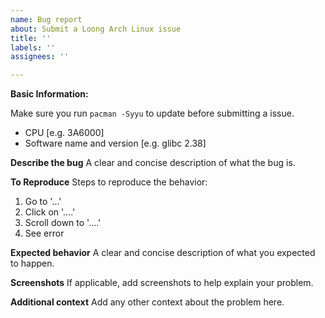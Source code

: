 ```yaml
---
name: Bug report
about: Submit a Loong Arch Linux issue
title: ''
labels: ''
assignees: ''

---
```


**Basic Information:**

Make sure you run `pacman -Syyu` to update before submitting a issue.

 - CPU [e.g. 3A6000]
 - Software name and version [e.g. glibc 2.38]

**Describe the bug**
A clear and concise description of what the bug is.

**To Reproduce**
Steps to reproduce the behavior:
1. Go to '...'
2. Click on '....'
3. Scroll down to '....'
4. See error

**Expected behavior**
A clear and concise description of what you expected to happen.

**Screenshots**
If applicable, add screenshots to help explain your problem.

**Additional context**
Add any other context about the problem here.
